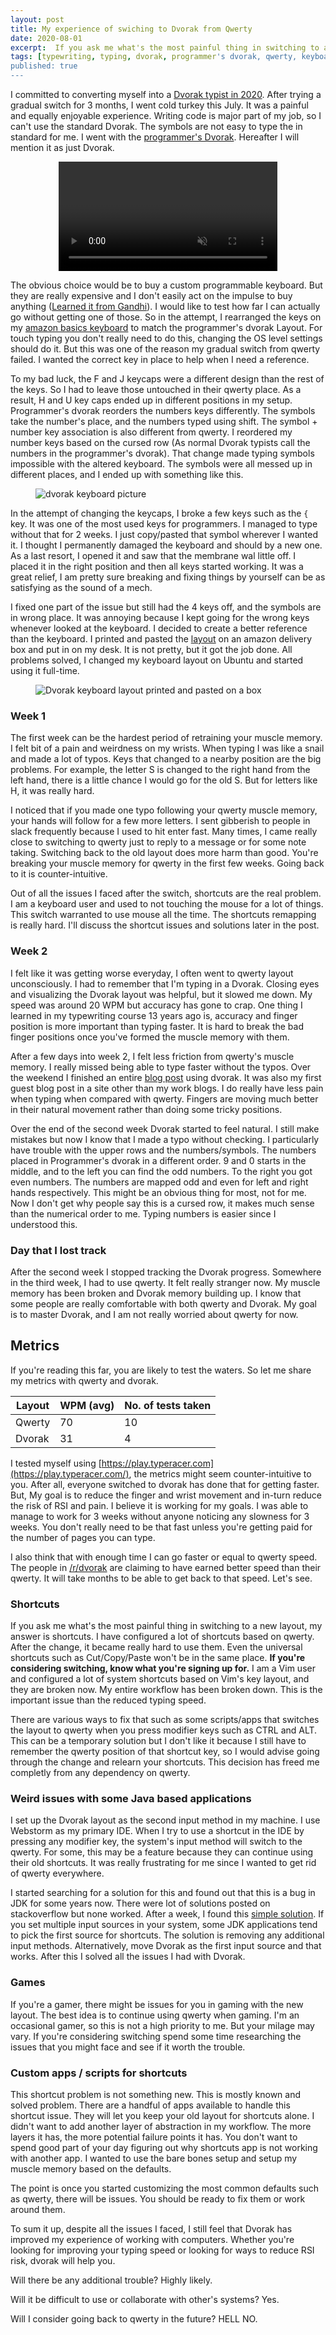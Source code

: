 ```yaml
---
layout: post
title: My experience of swiching to Dvorak from Qwerty
date: 2020-08-01
excerpt:  If you ask me what's the most painful thing in switching to a new layout, my answer is shortcuts. I have configured a lot of shortcuts based on qwerty. After the change, it became really hard to use them. Even the universal shortcuts such as Cut/Copy/Paste won't be in the same place.
tags: [typewriting, typing, dvorak, programmer's dvorak, qwerty, keyboard, rsi]
published: true
---
```


I committed to converting myself into a [Dvorak typist in 2020](https://vignesh.pro/qwerty-to-dvorak/). After trying a gradual switch for 3 months, I went cold turkey this July. It was a painful and equally enjoyable experience. Writing code is major part of my job, so I can't use the standard Dvorak. The symbols are not easy to type the in standard for me. I went with the [programmer's Dvorak](https://www.kaufmann.no/roland/dvorak/). Hereafter I will mention it as just Dvorak.

<div style="text-align:center">
<video width="350" class="twitter-tweet" autoplay loop muted>

    <source src="/assets/img/posts/qwerty-to-dvorak-2/simply.webm"
            type="video/webm">

    <source src="/assets/img/posts/qwerty-to-dvorak-2/simply.mp4"
            type="video/mp4">

    Sorry, your browser doesn't support embedded videos.
</video>
</div>

The obvious choice would be to buy a custom programmable keyboard. But they are really expensive and I don't easily act on the impulse to buy anything ([Learned it from Gandhi](https://viewthroughmywindow.com/the-minimalist-gandhi/)). I would like to test how far I can actually go without getting one of those. So in the attempt, I rearranged the keys on my [amazon basics keyboard](https://amzn.to/3jGzD02) to match the programmer's dvorak Layout. For touch typing you don't really need to do this, changing the OS level settings should do it. But this was one of the reason my gradual switch from qwerty failed. I wanted the correct key in place to help when I need a reference.

To my bad luck, the F and J keycaps were a different design than the rest of the keys. So I had to leave those untouched in their qwerty place. As a result, H and U key caps ended up in different positions in my setup. Programmer's dvorak reorders the numbers keys differently. The symbols take the number's place, and the numbers typed using shift. The symbol + number key association is also different from qwerty. I reordered my number keys based on the cursed row (As normal Dvorak typists call the numbers in the programmer's dvorak). That change made typing symbols impossible with the altered keyboard. The symbols were all messed up in different places, and I ended up with something like this.

<figure>
	<img alt="dvorak keyboard picture" src="/assets/img/posts/qwerty-to-dvorak-2/keyboard.jpeg">
</figure>

In the attempt of changing the keycaps, I broke a few keys such as the `{` key. It was one of the most used keys for programmers. I managed to type without that for 2 weeks. I just copy/pasted that symbol wherever I wanted it. I thought I permanently damaged the keyboard and should by a new one. As a last resort, I opened it and saw that the membrane wal little off. I placed it in the right position and then all keys started working. It was a great relief, I am pretty sure breaking and fixing things by yourself can be as satisfying as the sound of a mech.

I fixed one part of the issue but still had the 4 keys off, and the symbols are in wrong place. It was annoying because I kept going for the wrong keys whenever looked at the keyboard. I decided to create a better reference than the keyboard. I printed and pasted the [layout](https://www.kaufmann.no/roland/dvorak/) on an amazon delivery box and put in on my desk. It is not pretty, but it got the job done. All problems solved, I changed my keyboard layout on Ubuntu and started using it full-time.

<figure>
	<img alt="Dvorak keyboard layout printed and pasted on a box" src="/assets/img/posts/qwerty-to-dvorak-2/reference.jpeg">
</figure>

### Week 1

The first week can be the hardest period of retraining your muscle memory. I felt bit of a pain and weirdness on my wrists. When typing I was like a snail and made a lot of typos. Keys that changed to a nearby position are the big problems. For example, the letter S is changed to the right hand from the left hand, there is a little chance I would go for the old S. But for letters like H, it was really hard.

I noticed that if you made one typo following your qwerty muscle memory, your hands will follow for a few more letters. I sent gibberish to people in slack frequently because I used to hit enter fast. Many times, I came really close to switching to qwerty just to reply to a message or for some note taking. Switching back to the old layout does more harm than good. You're breaking your muscle memory for qwerty in the first few weeks. Going back to it is counter-intuitive.

Out of all the issues I faced after the switch, shortcuts are the real problem. I am a keyboard user and used to not touching the mouse for a lot of things. This switch warranted to use mouse all the time. The shortcuts remapping is really hard. I'll discuss the shortcut issues and solutions later in the post.

### Week 2

I felt like it was getting worse everyday, I often went to qwerty layout unconsciously. I had to remember that I'm typing in a Dvorak. Closing eyes and visualizing the Dvorak layout was helpful, but it slowed me down. My speed was around 20 WPM but accuracy has gone to crap. One thing I learned in my typewriting course 13 years ago is, accuracy and finger position is more important than typing faster. It is hard to break the bad finger positions once you've formed the muscle memory with them.

After a few days into week 2, I felt less friction from qwerty's muscle memory. I really missed being able to type faster without the typos. Over the weekend I finished an entire [blog post](https://errorsshouldneverpasssilently.com/5-mistakes-i-made-as-a-beginner-with-angular-js/) using dvorak. It was also my first guest blog post in a site other than my work blogs. I do really have less pain when typing when compared with qwerty. Fingers are moving much better in their natural movement rather than doing some tricky positions.

Over the end of the second week Dvorak started to feel natural. I still make mistakes but now I know that I made a typo without checking. I particularly have trouble with the upper rows and the numbers/symbols. The numbers placed in Programmer's dvorak in a different order. 9 and 0 starts in the middle, and to the left you can find the odd numbers. To the right you got even numbers. The numbers are mapped odd and even for left and right hands respectively. This might be an obvious thing for most, not for me. Now I don't get why people say this is a cursed row, it makes much sense than the numerical order to me. Typing numbers is easier since I understood this.

### Day that I lost track

After the second week I stopped tracking the Dvorak progress. Somewhere in the third week, I had to use qwerty. It felt really stranger now. My muscle memory has been broken and Dvorak memory building up. I know that some people are really comfortable with both qwerty and Dvorak. My goal is to master Dvorak, and I am not really worried about qwerty for now.

## Metrics

If you're reading this far, you are likely to test the waters. So let me share my metrics with qwerty and dvorak.

| Layout | WPM (avg) | No. of tests taken |
|--------|-----------|--------------------|
| Qwerty |    70     |         10         |
| Dvorak |    31     |         4          |

I tested myself using [https://play.typeracer.com](https://play.typeracer.com/), the metrics might seem counter-intuitive to you. After all, everyone switched to dvorak has done that for getting faster. But, My goal is to reduce the finger and wrist movement and in-turn reduce the risk of RSI and pain. I believe it is working for my goals. I was able to manage to work for 3 weeks without anyone noticing any slowness for 3 weeks. You don't really need to be that fast unless you're getting paid for the number of pages you can type.

I also think that with enough time I can go faster or equal to qwerty speed. The people in [/r/dvorak](https://www.reddit.com/r/dvorak) are claiming to have earned better speed than their qwerty. It will take months to be able to get back to that speed. Let's see.

### Shortcuts

If you ask me what's the most painful thing in switching to a new layout, my answer is shortcuts. I have configured a lot of shortcuts based on qwerty. After the change, it became really hard to use them. Even the universal shortcuts such as Cut/Copy/Paste won't be in the same place. **If you're considering switching, know what you're signing up for.** I am a Vim user and configured a lot of system shortcuts based on Vim's key layout, and they are broken now. My entire workflow has been broken down. This is the important issue than the reduced typing speed.

There are various ways to fix that such as some scripts/apps that switches the layout to qwerty when you press modifier keys such as CTRL and ALT. This can be a temporary solution but I don't like it because I still have to remember the qwerty position of that shortcut key, so I would advise going through the change and relearn your shortcuts. This decision has freed me completly from any dependency on qwerty.

### Weird issues with some Java based applications

I set up the Dvorak layout as the second input method in my machine. I use Webstorm as my primary IDE. When I try to use a shortcut in the IDE by pressing any modifier key, the system's input method will switch to the qwerty. For some, this may be a feature because they can continue using their old shortcuts. It was really frustrating for me since I wanted to get rid of qwerty everywhere.

I started searching for a solution for this and found out that this is a bug in JDK for some years now. There were lot of solutions posted on stackoverflow but none worked. After a week, I found this [simple solution](https://stackoverflow.com/a/40152268/3098872). If you set multiple input sources in your system, some JDK applications tend to pick the first source for shortcuts. The solution is removing any additional input methods. Alternatively, move Dvorak as the first input source and that works. After this I solved all the issues I had with Dvorak.

### Games

If you're a gamer, there might be issues for you in gaming with the new layout. The best idea is to continue using qwerty when gaming. I'm an occasional gamer, so this is not a high priority to me. But your milage may vary. If you're considering switching spend some time researching the issues that you might face and see if it worth the trouble.

### Custom apps / scripts for shortcuts

This shortcut problem is not something new. This is mostly known and solved problem.  There are a handful of apps available to handle this shortcut issue. They will let you keep your old layout for shortcuts alone. I didn't want to add another layer of abstraction in my workflow. The more layers it has, the more potential failure points it has. You don't want to spend good part of your day figuring out why shortcuts app is not working with another app. I wanted to use the bare bones setup and setup my muscle memory based on the defaults.

The point is once you started customizing the most common defaults such as qwerty, there will be issues. You should be ready to fix them or work around them.

To sum it up, despite all the issues I faced, I still feel that Dvorak has improved my experience of working with computers. Whether you're looking for improving your typing speed or looking for ways to reduce RSI risk, dvorak will help you.

Will there be any additional trouble?
Highly likely.

Will it be difficult to use or collaborate with other's systems?
Yes. 

Will I consider going back to qwerty in the future? HELL NO.
